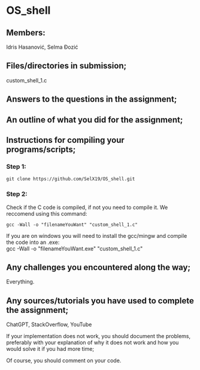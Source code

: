 # OS_shell  
## Members:  
Idris Hasanović, Selma Đozić
  
## Files/directories in submission;  
custom_shell_1.c

## Answers to the questions in the assignment;  


## An outline of what you did for the assignment;  


## Instructions for compiling your programs/scripts;  

### Step 1:  
```
git clone https://github.com/SelX19/OS_shell.git 
```  
### Step 2:  
Check if the C code is compiled, if not you need to compile it. We reccomend using this command:  
```
gcc -Wall -o "filenameYouWant" "custom_shell_1.c" 
```  

If you are on windows you will need to install the gcc/mingw and compile the code into an .exe:  
gcc -Wall -o "filenameYouWant.exe" "custom_shell_1.c"   

## Any challenges you encountered along the way;  
Everything.

## Any sources/tutorials you have used to complete the assignment;  
ChatGPT, StackOverflow, YouTube  
  

If your implementation does not work, you should document the problems, preferably with your explanation of why it does not work and how you would solve it if you had more time;  


Of course, you should comment on your code.  

